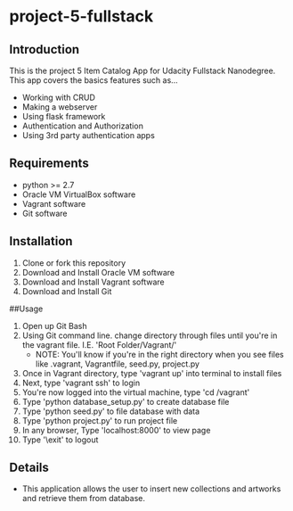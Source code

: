 # project-5-fullstack

## Introduction

This is the project 5 Item Catalog App for Udacity Fullstack Nanodegree. This app covers the basics features such as...
- Working with CRUD
- Making a webserver
- Using flask framework
- Authentication and Authorization
- Using 3rd party authentication apps


## Requirements

* python >= 2.7
* Oracle VM VirtualBox software
* Vagrant software
* Git software


## Installation

1. Clone or fork this repository
2. Download and Install Oracle VM software
3. Download and Install Vagrant software
4. Download and Install Git

##Usage

1. Open up Git Bash
2. Using Git command line. change directory through files until you're in the vagrant file. I.E. 'Root Folder/Vagrant/'
    * NOTE: You'll know if you're in the right directory when you see files like .vagrant, Vagrantfile, seed.py, project.py
3. Once in Vagrant directory, type 'vagrant up' into terminal to install files
4. Next, type 'vagrant ssh' to login
5. You're now logged into the virtual machine, type 'cd /vagrant'
6. Type 'python database_setup.py' to create database file
7. Type 'python seed.py' to file database with data
8. Type 'python project.py' to run project file
9. In any browser, Type 'localhost:8000' to view page
10. Type '\exit' to logout


## Details

* This application allows the user to insert new collections and artworks and retrieve them from database. 
